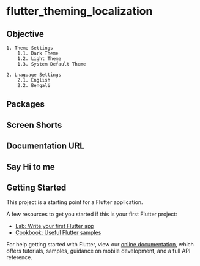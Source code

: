 # flutter_theming_localization

## Objective
    1. Theme Settings
        1.1. Dark Theme
        1.2. Light Theme
        1.3. System Default Theme
    
    2. Lnaguage Settings
        2.1. English 
        2.2. Bengali

## Packages

## Screen Shorts

## Documentation URL

## Say Hi to me


## Getting Started

This project is a starting point for a Flutter application.

A few resources to get you started if this is your first Flutter project:

- [Lab: Write your first Flutter app](https://flutter.dev/docs/get-started/codelab)
- [Cookbook: Useful Flutter samples](https://flutter.dev/docs/cookbook)

For help getting started with Flutter, view our
[online documentation](https://flutter.dev/docs), which offers tutorials,
samples, guidance on mobile development, and a full API reference.
